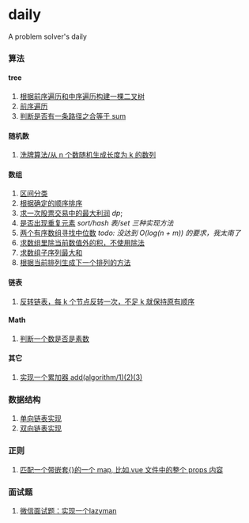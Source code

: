 # daily

A problem solver's daily

### 算法

#### tree
1. [根据前序遍历和中序遍历构建一棵二叉树](algorithm/tree/buildTree.ts)
2. [前序遍历](algorithm/tree/preTraversing.ts)
3. [判断是否有一条路径之合等于 sum](algorithm/tree/hasSumPath.ts)

#### 随机数
1. [洗牌算法/从 n 个数随机生成长度为 k 的数列](algorithm/shuffle.ts)

#### 数组
1. [区间分类](algorithm/array/classification.ts)
2. [根据确定的顺序排序](algorithm/array/customSort.ts)
3. [求一次股票交易中的最大利润](algorithm/array/bestTimeToBuyStock.ts) _dp_;
4. [是否出现重复元素](algorithm/array/isDuplicate.ts) _sort/hash 表/set 三种实现方法_
5. [两个有序数组寻找中位数](algorithm/array/findMedianSortedArrays.ts) _todo: 没达到 O(log(n + m)) 的要求，我太南了_
6. [求数组里除当前数值外的积，不使用除法](algorithm/array/productExceptSelf.ts)
7. [求数组子序列最大和](algorithm/array/maxSubArray.ts)
8. [根据当前排列生成下一个排列的方法](/notes/产生下一个排列序的算法.md)

#### 链表
1. [反转链表，每 k 个节点反转一次，不足 k 就保持原有顺序](data-structure/list/reverseEveryKItems.ts)

#### Math
1. [判断一个数是否是素数](algorithm/math/prime.ts)

#### 其它
1. [实现一个累加器 add(algorithm/1)(2)(3)](functional/curry.ts)

### 数据结构

1. [单向链表实现](data-structure/list)
2. [双向链表实现](data-structure/doubleList)

### 正则
1. [匹配一个带嵌套{}的一个 map, 比如.vue 文件中的整个 props 内容](algorithm/reg/oddBlack.ts)

### 面试题
1. [微信面试题：实现一个lazyman](interviews/lazy-man.ts)
